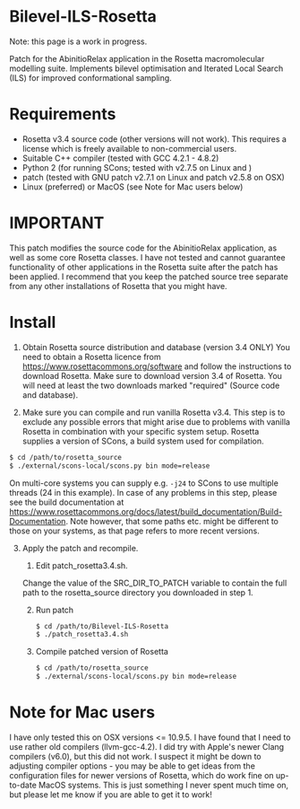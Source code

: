 # Bilevel-ILS-Rosetta
Note: this page is a work in progress.

Patch for the AbinitioRelax application in the Rosetta macromolecular modelling suite. Implements bilevel optimisation and Iterated Local Search (ILS) for improved conformational sampling.

# Requirements
 - Rosetta v3.4 source code (other versions will not work). This requires a license which is freely available to non-commercial users.
 - Suitable C++ compiler (tested with GCC 4.2.1 - 4.8.2)
 - Python 2 (for running SCons; tested with v2.7.5 on Linux and )
 - patch (tested with GNU patch v2.7.1 on Linux and patch v2.5.8 on OSX)
 - Linux (preferred) or MacOS (see Note for Mac users below)

# IMPORTANT
This patch modifies the source code for the AbinitioRelax application, as well as some core Rosetta classes. I have not tested and cannot guarantee functionality of other applications in the Rosetta suite after the patch has been applied. I recommend that you keep the patched source tree separate from any other installations of Rosetta that you might have.

# Install
1. Obtain Rosetta source distribution and database (version 3.4 ONLY)
You need to obtain a Rosetta licence from https://www.rosettacommons.org/software and follow the instructions to download Rosetta. Make sure to download version 3.4 of Rosetta. You will need at least the two downloads marked "required" (Source code and database).

2. Make sure you can compile and run vanilla Rosetta v3.4.
This step is to exclude any possible errors that might arise due to problems with vanilla Rosetta in combination with your specific system setup.
Rosetta supplies a version of SCons, a build system used for compilation.
```sh
$ cd /path/to/rosetta_source
$ ./external/scons-local/scons.py bin mode=release
```
On multi-core systems you can supply e.g. ``` -j24 ``` to SCons to use multiple threads (24 in this example).
In case of any problems in this step, please see the build documentation at https://www.rosettacommons.org/docs/latest/build_documentation/Build-Documentation.
Note however, that some paths etc. might be different to those on your systems, as that page refers to more recent versions.

3. Apply the patch and recompile.
	1. Edit patch_rosetta3.4.sh.
	
	Change the value of the SRC_DIR_TO_PATCH variable to contain the full path to the rosetta_source directory you downloaded in step 1.
	
	2. Run patch
		```sh
		$ cd /path/to/Bilevel-ILS-Rosetta
		$ ./patch_rosetta3.4.sh
		```
	3. Compile patched version of Rosetta
		```sh
		$ cd /path/to/rosetta_source
		$ ./external/scons-local/scons.py bin mode=release
		```
		

# Note for Mac users
I have only tested this on OSX versions <= 10.9.5. I have found that I need to use rather old compilers (llvm-gcc-4.2). I did try with Apple's newer Clang compilers (v6.0), but this did not work. I suspect it might be down to adjusting compiler options - you may be able to get ideas from the configuration files for newer versions of Rosetta, which do work fine on up-to-date MacOS systems. This is just something I never spent much time on, but please let me know if you are able to get it to work!
